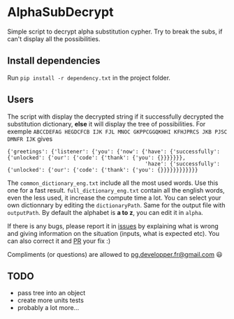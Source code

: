 # AlphaSubDecrypt
Simple script to decrypt alpha substitution cypher. Try to break the subs, if can't display all the possibilities.

## Install dependencies
Run `pip install -r dependency.txt` in the project folder.

## Users
The script with display the decrypted string if it successfully decrypted the substitution dictionary, **else** it will display the tree of possibilities. For exemple `ABCCDEFAG HEGDCFCB IJK FJL MNOC GKPPCGGQKHHI KFHJPRCS JKB PJSC DMNFR IJK` gives 
```
{'greetings': {'listener': {'you': {'now': {'have': {'successfully': {'unlocked': {'our': {'code': {'thank': {'you': {}}}}}}},
                                            'haze': {'successfully': {'unlocked': {'our': {'code': {'thank': {'you': {}}}}}}}}}}}}
```
The `common_dictionary_eng.txt` include all the most used words. Use this one for a fast result. `full_dictionary_eng.txt` contain all the english words, even the less used, it increase the compute time a lot.
You can select your own dictionnary by editing the `dictionaryPath`. Same for the output file with `outputPath`. By default the alphabet is **a to z**, you can edit it in `alpha`.

If there is any bugs, please report it in [issues](https://github.com/Taknok/AlphaSubDecrypt/issues) by explaining what is wrong and giving information on the situation (inputs, what is expected etc). You can also correct it and [PR](https://github.com/Taknok/AlphaSubDecrypt/pulls) your fix :)

Compliments (or questions) are allowed to [pg.developper.fr@gmail.com](mailto:pg.developper.fr@gmail.com) :smiley:

## TODO
* pass tree into an object
* create more units tests
* probably a lot more...
